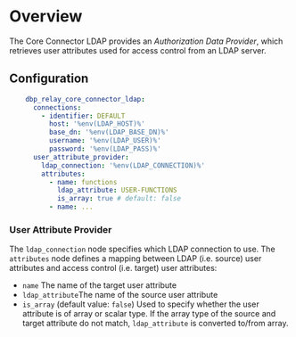 # Overview

The Core Connector LDAP provides an _Authorization Data Provider_, which retrieves user attributes
used for access control from an LDAP server.

## Configuration

```yaml
    dbp_relay_core_connector_ldap:
      connections:
        - identifier: DEFAULT
          host: '%env(LDAP_HOST)%'
          base_dn: '%env(LDAP_BASE_DN)%'
          username: '%env(LDAP_USER)%'
          password: '%env(LDAP_PASS)%'
      user_attribute_provider:
        ldap_connection: '%env(LDAP_CONNECTION)%'
        attributes:
          - name: functions
            ldap_attribute: USER-FUNCTIONS
            is_array: true # default: false
          - name: ...
```

### User Attribute Provider

The ```ldap_connection``` node specifies which LDAP connection to use.
The ```attributes``` node defines a mapping between LDAP (i.e. source) user attributes and access control (i.e. target) 
user attributes:

* ```name``` The name of the target user attribute
* ```ldap_attribute```The name of the source user attribute
* ```is_array``` (default value: ```false```) Used to specify whether the user attribute is of array or scalar type.
If the array type of the source and target attribute do not match, ```ldap_attribute``` is converted to/from array.